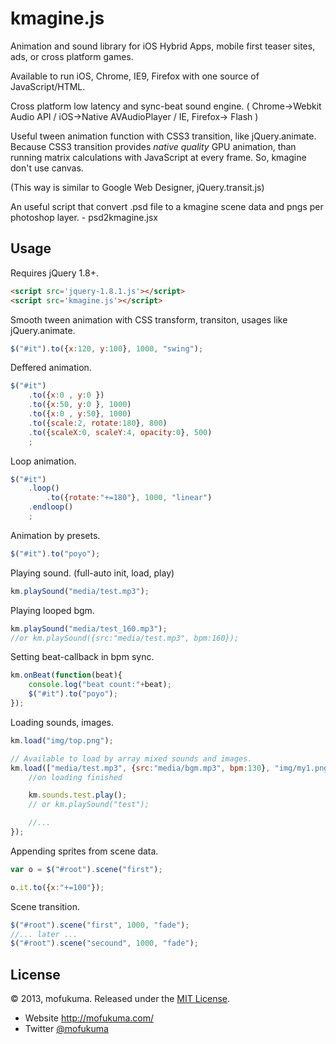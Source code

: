 kmagine.js
===================

Animation and sound library for iOS Hybrid Apps, mobile first teaser sites, ads, or cross platform games.


Available to run iOS, Chrome, IE9, Firefox with one source of JavaScript/HTML.

Cross platform low latency and sync-beat sound engine.
( Chrome->Webkit Audio API / iOS->Native AVAudioPlayer / IE, Firefox-> Flash )

Useful tween animation function with CSS3 transition, like jQuery.animate.
Because CSS3 transition provides *native quality* GPU animation, than running matrix calculations with JavaScript at every frame. So, kmagine don't use canvas.

(This way is similar to Google Web Designer, jQuery.transit.js)

An useful script that convert .psd file to a kmagine scene data and pngs per photoshop layer. - psd2kmagine.jsx





Usage
-----

Requires jQuery 1.8+.

``` html
<script src='jquery-1.8.1.js'></script>
<script src='kmagine.js'></script>
```


Smooth tween animation with CSS transform, transiton, usages like jQuery.animate.

``` javascript
$("#it").to({x:120, y:100}, 1000, "swing");
```

Deffered animation.
``` javascript
$("#it")
	.to({x:0 , y:0 })
    .to({x:50, y:0 }, 1000)
    .to({x:0 , y:50}, 1000)
	.to({scale:2, rotate:180}, 800)
	.to({scaleX:0, scaleY:4, opacity:0}, 500)
	;
```

Loop animation.
``` javascript
$("#it")
	.loop()
		.to({rotate:"+=180"}, 1000, "linear")
	.endloop()
	;
```

Animation by presets.
``` javascript
$("#it").to("poyo");
```

Playing sound. (full-auto init, load, play)
``` javascript
km.playSound("media/test.mp3");
```

Playing looped bgm.
``` javascript
km.playSound("media/test_160.mp3");
//or km.playSound({src:"media/test.mp3", bpm:160});
```

Setting beat-callback in bpm sync.
``` javascript
km.onBeat(function(beat){
	console.log("beat count:"+beat);
	$("#it").to("poyo");
});
```

Loading sounds, images.
``` javascript
km.load("img/top.png");
```
``` javascript
// Available to load by array mixed sounds and images.
km.load(["media/test.mp3", {src:"media/bgm.mp3", bpm:130}, "img/my1.png"], function(){
	//on loading finished

	km.sounds.test.play();
	// or km.playSound("test");

	//...
});

```

Appending sprites from scene data.
``` javascript
var o = $("#root").scene("first");

o.it.to({x:"+=100"});
```

Scene transition.
``` javascript
$("#root").scene("first", 1000, "fade");
//... later ...
$("#root").scene("secound", 1000, "fade");
```

License
----------------

© 2013, mofukuma. Released under the [MIT License](http://www.opensource.org/licenses/mit-license.php).

 * Website http://mofukuma.com/
 * Twitter [@mofukuma](http://twitter.com/mofukuma)
